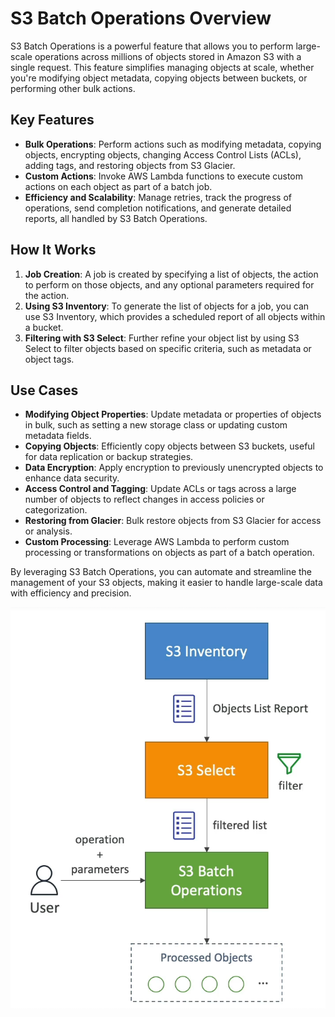 # S3 Batch Operations Overview

S3 Batch Operations is a powerful feature that allows you to perform large-scale operations across millions of objects stored in Amazon S3 with a single request. This feature simplifies managing objects at scale, whether you're modifying object metadata, copying objects between buckets, or performing other bulk actions.

## Key Features

- **Bulk Operations**: Perform actions such as modifying metadata, copying objects, encrypting objects, changing Access Control Lists (ACLs), adding tags, and restoring objects from S3 Glacier.
- **Custom Actions**: Invoke AWS Lambda functions to execute custom actions on each object as part of a batch job.
- **Efficiency and Scalability**: Manage retries, track the progress of operations, send completion notifications, and generate detailed reports, all handled by S3 Batch Operations.

## How It Works

1. **Job Creation**: A job is created by specifying a list of objects, the action to perform on those objects, and any optional parameters required for the action.
2. **Using S3 Inventory**: To generate the list of objects for a job, you can use S3 Inventory, which provides a scheduled report of all objects within a bucket.
3. **Filtering with S3 Select**: Further refine your object list by using S3 Select to filter objects based on specific criteria, such as metadata or object tags.

## Use Cases

- **Modifying Object Properties**: Update metadata or properties of objects in bulk, such as setting a new storage class or updating custom metadata fields.
- **Copying Objects**: Efficiently copy objects between S3 buckets, useful for data replication or backup strategies.
- **Data Encryption**: Apply encryption to previously unencrypted objects to enhance data security.
- **Access Control and Tagging**: Update ACLs or tags across a large number of objects to reflect changes in access policies or categorization.
- **Restoring from Glacier**: Bulk restore objects from S3 Glacier for access or analysis.
- **Custom Processing**: Leverage AWS Lambda to perform custom processing or transformations on objects as part of a batch operation.

By leveraging S3 Batch Operations, you can automate and streamline the management of your S3 objects, making it easier to handle large-scale data with efficiency and precision.

![S3 Batch Operations](../z_resources/images/s3/s3-batch-operations.png) 
